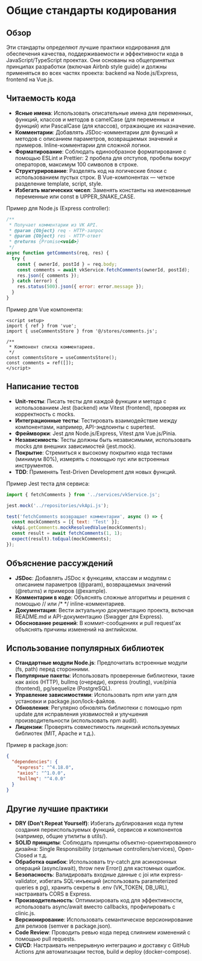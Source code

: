 # Общие стандарты кодирования

## Обзор

Эти стандарты определяют лучшие практики кодирования для обеспечения качества, поддерживаемости и эффективности кода в JavaScript/TypeScript проектах. Они основаны на общепринятых принципах разработки (включая Airbnb style guide) и должны применяться во всех частях проекта: backend на Node.js/Express, frontend на Vue.js.

## Читаемость кода

- **Ясные имена**: Использовать описательные имена для переменных, функций, классов и методов в camelCase (для переменных и функций) или PascalCase (для классов), отражающие их назначение.
- **Комментарии**: Добавлять JSDoc-комментарии для функций и методов с описанием параметров, возвращаемых значений и примеров. Inline-комментарии для сложной логики.
- **Форматирование**: Соблюдать единообразное форматирование с помощью ESLint и Prettier: 2 пробела для отступов, пробелы вокруг операторов, максимум 100 символов в строке.
- **Структурирование**: Разделять код на логические блоки с использованием пустых строк. В Vue-компонентах — четкое разделение template, script, style.
- **Избегать магических чисел**: Заменять константы на именованные переменные или const в UPPER_SNAKE_CASE.

Пример для Node.js (Express controller):
```javascript
/**
 * Получает комментарии из VK API.
 * @param {Object} req - HTTP-запрос
 * @param {Object} res - HTTP-ответ
 * @returns {Promise<void>}
 */
async function getComments(req, res) {
  try {
    const { ownerId, postId } = req.body;
    const comments = await vkService.fetchComments(ownerId, postId);
    res.json({ comments });
  } catch (error) {
    res.status(500).json({ error: error.message });
  }
}
```

Пример для Vue компонента:
```vue
<script setup>
import { ref } from 'vue';
import { useCommentsStore } from '@/stores/comments.js';

/**
 * Компонент списка комментариев.
 */
const commentsStore = useCommentsStore();
const comments = ref([]);
</script>
```

## Написание тестов

- **Unit-тесты**: Писать тесты для каждой функции и метода с использованием Jest (backend) или Vitest (frontend), проверяя их корректность с mocks.
- **Интеграционные тесты**: Тестировать взаимодействие между компонентами, например, API-эндпоинты с supertest.
- **Фреймворки**: Jest для Node.js/Express, Vitest для Vue.js/Pinia.
- **Независимость**: Тесты должны быть независимыми, использовать mocks для внешних зависимостей (jest.mock).
- **Покрытие**: Стремиться к высокому покрытию кода тестами (минимум 80%), измерять с помощью nyc или встроенных инструментов.
- **TDD**: Применять Test-Driven Development для новых функций.

Пример Jest теста для сервиса:
```javascript
import { fetchComments } from '../services/vkService.js';

jest.mock('../repositories/vkApi.js');

test('fetchComments возвращает комментарии', async () => {
  const mockComments = [{ text: 'Test' }];
  vkApi.getComments.mockResolvedValue(mockComments);
  const result = await fetchComments(1, 1);
  expect(result).toEqual(mockComments);
});
```

## Объяснение рассуждений

- **JSDoc**: Добавлять JSDoc к функциям, классам и модулям с описанием параметров (@param), возвращаемых значений (@returns) и примеров (@example).
- **Комментарии в коде**: Объяснять сложные алгоритмы и решения с помощью // или /* */ inline-комментариев.
- **Документация**: Вести актуальную документацию проекта, включая README.md и API-документацию (Swagger для Express).
- **Обоснование решений**: В коммит-сообщениях и pull request'ах объяснять причины изменений на английском.

## Использование популярных библиотек

- **Стандартные модули Node.js**: Предпочитать встроенные модули (fs, path) перед сторонними.
- **Популярные пакеты**: Использовать проверенные библиотеки, такие как axios (HTTP), bullmq (очереди), express (routing), vue/pinia (frontend), pg/sequelize (PostgreSQL).
- **Управление зависимостями**: Использовать npm или yarn для установки и package.json/lock-файлов.
- **Обновления**: Регулярно обновлять библиотеки с помощью npm update для исправления уязвимостей и улучшения производительности (использовать npm audit).
- **Лицензии**: Проверять совместимость лицензий используемых библиотек (MIT, Apache и т.д.).

Пример в package.json:
```json
{
  "dependencies": {
    "express": "^4.18.0",
    "axios": "^1.0.0",
    "bullmq": "^4.0.0"
  }
}
```

## Другие лучшие практики

- **DRY (Don't Repeat Yourself)**: Избегать дублирования кода путем создания переиспользуемых функций, сервисов и компонентов (например, общие утилиты в utils/).
- **SOLID принципы**: Соблюдать принципы объектно-ориентированного дизайна: Single Responsibility (отдельные controllers/services), Open-Closed и т.д.
- **Обработка ошибок**: Использовать try-catch для асинхронных операций (async/await), throw new Error() для кастомных ошибок.
- **Безопасность**: Валидировать входные данные с joi или express-validator, избегать SQL-инъекций (использовать parameterized queries в pg), хранить секреты в .env (VK_TOKEN, DB_URL), настраивать CORS в Express.
- **Производительность**: Оптимизировать код для эффективности, использовать async/await вместо callbacks, профилировать с clinic.js.
- **Версионирование**: Использовать семантическое версионирование для релизов (semver в package.json).
- **Code Review**: Проводить ревью кода перед слиянием изменений с помощью pull requests.
- **CI/CD**: Настраивать непрерывную интеграцию и доставку с GitHub Actions для автоматизации тестов, build и deploy (docker-compose).